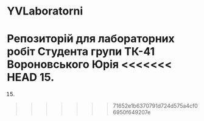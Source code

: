 # YVLaboratorni
Репозиторій для лабораторних робіт
Студента групи ТК-41 Вороновського Юрія
<<<<<<< HEAD
15.
=======
15.
>>>>>>> 71652e1b6370791d724d575a4cf06950f649207e
